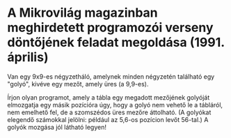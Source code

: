 A Mikrovilág magazinban meghirdetett programozói verseny döntőjének feladat megoldása (1991. április)
=====================================================================================================

Van egy 9x9-es négyzetháló, amelynek minden négyzetén található egy "golyó", kivéve egy mezőt, amely üres (a 9,9-es). 

Írjon olyan programot, amely a tábla egy megadott mezőjének golyóját elmozgatja egy másik pozícióra úgy, hogy a golyó nem 
vehető le a tábláról, nem emelhető fel, de a szomszédos üres mezőre áttolható. (A golyókat elegendő számokkal jelölni: például 
az 5,6-os pozícion levőt 56-tal.) A golyók mozgása jól látható legyen!
